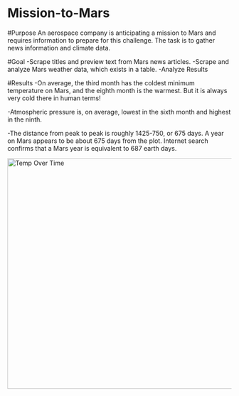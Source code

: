 # Mission-to-Mars

#Purpose
An aerospace company is anticipating a mission to Mars and requires information to prepare for this challenge. The task is to gather news information and climate data.

#Goal
-Scrape titles and preview text from Mars news articles.
-Scrape and analyze Mars weather data, which exists in a table.
-Analyze Results

#Results
-On average, the third month has the coldest minimum temperature on Mars, and the eighth month is the warmest. But it is always very cold there in human terms!

-Atmospheric pressure is, on average, lowest in the sixth month and highest in the ninth.

-The distance from peak to peak is roughly 1425-750, or 675 days. A year on Mars appears to be about 675 days from the plot. Internet search confirms that a Mars year is equivalent to 687 earth days.

<img width="519" alt="Temp Over Time" src="https://user-images.githubusercontent.com/119356418/221420334-695ef62c-ccca-4158-80c6-a42c7f63bcae.png">
